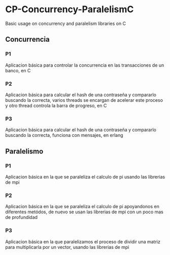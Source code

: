 # CP-Concurrency-ParalelismC
Basic usage on concurrency and paralelism libraries on C
## Concurrencia
### P1
Aplicacion básica para controlar la concurrencia en las transacciones de un banco, en C
### P2
Aplicacion básica para calcular el hash de una contraseña y compararlo buscando la correcta, varios threads se encargan de acelerar este proceso y otro thread controla la barra de progreso, en C
### P3
Aplicacion básica para calcular el hash de una contraseña  y compararlo buscando la correcta, funciona con mensajes, en erlang

## Paralelismo
### P1
Aplicacion básica en la que se paraleliza el calculo de pi usando las librerias de mpi
### P2
Aplicacion básica en la que se paraleliza el calculo de pi apoyandonos en diferentes metódos, de nuevo se usan las librerias de mpi con un poco mas de profundidad
### P3
Aplicacion básica en la que paralelizamos el proceso de dividir una matriz para multiplicarla por un vector, usando las librerias de mpi
